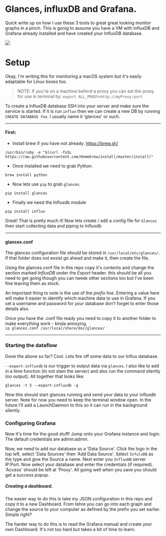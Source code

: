 # Glances, influxDB and Grafana.

Quick write up on how I use these 3 tools to great great looking monitor graphs in a pinch. This is gonig to assume you have a VM with influxDB and Grafana already installed and have created your InfluxDB database.

![](http://i.imgur.com/v4cuq5f.png)


# Setup

Okay, I'm writing this for monitoring a macOS system but it's easily adaptable for Linux boxes too. 

> NOTE: If you're on a machine behind a proxy you can set the proxy for use in terminal by: `export ALL_PROXY=http://myProxy:port`

To create a InfluxDB database SSH into your server and make sure the service is started. If it is run `influx` then we can create a new DB by running `CREATE DATABASE foo`. I usually name it 'glances' or such. 

***

#### First:

* Install brew if you have not already. https://brew.sh/ 

`/usr/bin/ruby -e "$(curl -fsSL https://raw.githubusercontent.com/Homebrew/install/master/install)"`

* Once installed we need to grab Python. 

`brew install python`

* Now lets use `pip` to grab `glances`. 

`pip install glances`

* Finally we need the Influxdb module

`pip install influx`

Great! That is pretty much it! Now lets create / edit a config file for `Glances` then start collecting data and piping to Influxdb

***

#### glances.conf
The glances configuration file _should_ be stored in `/usr/local/etc/glances/`. 
If that folder does not exsist go ahead and make it, then create the file. 

Using the glances.conf file in this repo copy it's contents and change the section marked _InfluxDB_ under the _Export_ header. this should be all you need to get going though you can tweek other sections too but I've been fine leaving them as stock.  

An important thing to note is the use of the _prefix_ line. Entering a value here will make it easier to identify which machine data to use in Grafana. If you set a username and password for your database don't forget to enter those details also. 

Once you have the .conf file ready you need to copy it to another folder to make everything work - kinda annoying.  
`cp glances.conf /usr/local/share/doc/glances/`

***
### Starting the dataflow
Done the above so far? Cool. Lets fire off some data to our Influx database.

`--export-influxdb` is our trigger to output data via `glances`. I also like to add in a time function (to not slam the server) and also  run the command silently (no output). All together that looks like:

`glances -t 5 --export-influxdb -q`

Now this should start glances running and send your data to your influxdb server. Note for now you need to keep the terminal window open. In the future I'll add a LaunchDaemon to this so it can run in the background silently. 

### Configuring Grafana
Now it's time for the good stuff! Jump onto your Grafana instance and login. The default credentials are admin:admin.

Now, we need to add our database as a 'Data Source'. Click the logo in the top left, select 'Data Sources' then 'Add Data Source'.
Select `InfulxDB` as the type and give the Source a name. Next enter you `InfluxDB` server IP:Port. Now select your database and enter the credentials (if required). 'Access' should be left at 'Proxy'. All going well when you save you should get a success popup. 

##### Creating a dashboard.
The easier way to do this is take my JSON configuration in this repo and copy it to a new Dashboard. From tehre you can go into each graph and change the source to your computer as defined by the prefix you set earlier. Simple right?

The harder way to do this is to read the Grafana manual and create your own Dashboard. It's not too hard but takes a bit of time to learn. 









